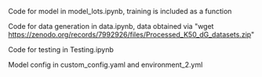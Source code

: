 Code for model in model_lots.ipynb, training is included as a function

Code for data generation in data.ipynb, data obtained via "wget https://zenodo.org/records/7992926/files/Processed_K50_dG_datasets.zip"

Code for testing in Testing.ipynb

Model config in custom_config.yaml and environment_2.yml

